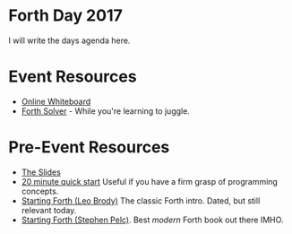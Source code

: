 # Forth Day 2017

I will write the days agenda here.

# Event Resources

 * [Online Whiteboard](https://webwhiteboard.com/board/c4cvgf4e)
 * [Forth Solver](http://sovietov.com/app/forthwiz.html) - While you're learning to juggle.

# Pre-Event Resources


 * [The Slides](https://gitpitch.com/FoxDotBuild/Forth-Day-2017)
 * [20 minute quick start](https://learnxinyminutes.com/docs/forth/) Useful if you have a firm grasp of programming concepts.
 * [Starting Forth (Leo Brody)](https://www.forth.com/starting-forth/) The classic Forth intro. Dated, but still relevant today.
 * [Starting Forth (Stephen Pelc)](https://www.amazon.com/Programming-Forth-Version-July-2016-ebook/dp/B01JIWVB5S/ref=sr_1_1?ie=UTF8&qid=1505783874&sr=8-1&keywords=Stephen+Pelc). Best _modern_ Forth book out there IMHO.

